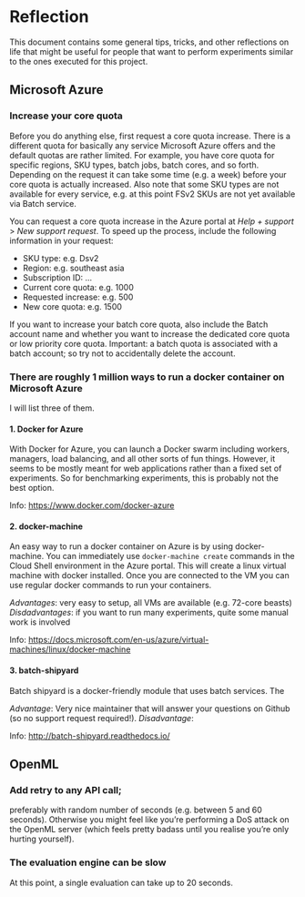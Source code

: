 # Reflection
This document contains some general tips, tricks, and other reflections on life that might be useful for people that want to perform experiments similar to the ones executed for this project.

## Microsoft Azure

### Increase your core quota 
Before you do anything else, first request a core quota increase. There is a different quota for basically any service Microsoft Azure offers and the default quotas are rather limited. For example, you have core quota for specific regions, SKU types, batch jobs, batch cores, and so forth. Depending on the request it can take some time (e.g. a week) before your core quota is actually increased. Also note that some SKU types are not available for every service, e.g. at this point FSv2 SKUs are not yet available via Batch service.

You can request a core quota increase in the Azure portal at _Help + support_ > _New support request_. To speed up the process, include the following information in your request:

* SKU type: e.g. Dsv2
* Region: e.g. southeast asia
* Subscription ID: ...
* Current core quota: e.g. 1000
* Requested increase: e.g. 500
* New core quota: e.g. 1500

If you want to increase your batch core quota, also include the Batch account name and whether you want to increase the dedicated core quota or low priority core quota. Important: a batch quota is associated with a batch account; so try not to accidentally delete the account.

### There are roughly 1 million ways to run a docker container on Microsoft Azure
I will list three of them.

#### 1. Docker for Azure
With Docker for Azure, you can launch a Docker swarm including workers, managers, load balancing, and all other sorts of fun things. However, it seems to be mostly meant for web applications rather than a fixed set of experiments. So for benchmarking experiments, this is probably not the best option.

Info: https://www.docker.com/docker-azure

#### 2. docker-machine
An easy way to run a docker container on Azure is by using docker-machine. You can immediately use `docker-machine create` commands in the Cloud Shell environment in the Azure portal. This will create a linux virtual machine with docker installed. Once you are connected to the VM you can use regular docker commands to run your containers. 

_Advantages_: very easy to setup, all VMs are available (e.g. 72-core beasts)
_Disdadvantages_: if you want to run many experiments, quite some manual work is involved

Info: https://docs.microsoft.com/en-us/azure/virtual-machines/linux/docker-machine

#### 3. batch-shipyard 
Batch shipyard is a docker-friendly module that uses batch services. The 

_Advantage_: Very nice maintainer that will answer your questions on Github (so no support request required!).
_Disadvantage_: 

Info: http://batch-shipyard.readthedocs.io/

## OpenML

### Add retry to any API call; 
preferably with random number of seconds (e.g. between 5 and 60 seconds). Otherwise you might feel like you’re performing a DoS attack on the OpenML server (which feels pretty badass until you realise you’re only hurting yourself).

### The evaluation engine can be slow
At this point, a single evaluation can take up to 20 seconds.
